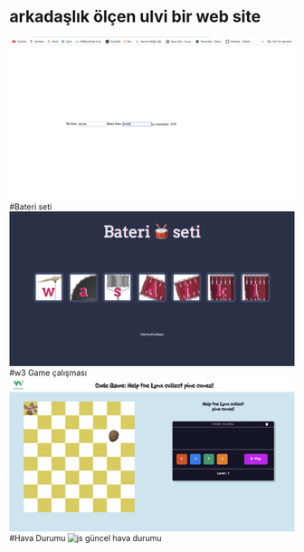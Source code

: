 # arkadaşlık ölçen ulvi bir web site 
![arkadaşlık ölçen ülvi bir alet](ark.png)
#Bateri seti
![fuzuli](bateri-1.png)
#w3 Game çalışması
![w3schoools oyunundan esinlenilerek yapılan bir çalışma](w3game.png)
#Hava Durumu
![js güncel hava durumu](hava-durumu.png)
